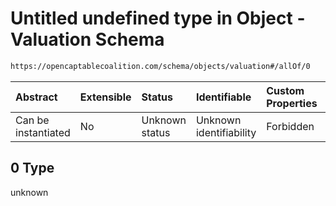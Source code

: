 # Untitled undefined type in Object - Valuation Schema

```txt
https://opencaptablecoalition.com/schema/objects/valuation#/allOf/0
```



| Abstract            | Extensible | Status         | Identifiable            | Custom Properties | Additional Properties | Access Restrictions | Defined In                                                                                  |
| :------------------ | :--------- | :------------- | :---------------------- | :---------------- | :-------------------- | :------------------ | :------------------------------------------------------------------------------------------ |
| Can be instantiated | No         | Unknown status | Unknown identifiability | Forbidden         | Allowed               | none                | [Valuation.schema.json*](../flattened_schemas/Valuation.schema.json "open original schema") |

## 0 Type

unknown
